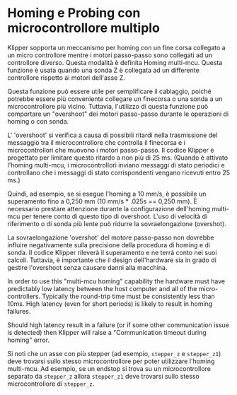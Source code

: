 # Homing e Probing con microcontrollore multiplo

Klipper sopporta un meccanismo per homing con un fine corsa collegato a un micro controllore mentre i motori passo-passo sono collegati ad un controllore diverso. Questa modalità è definita Homing multi-mcu. Questa funzione è usata quando una sonda Z è collegata ad un differente controllore rispetto ai motori dell'asse Z.

Questa funzione può essere utile per semplificare il cablaggio, poiché potrebbe essere più conveniente collegare un finecorsa o una sonda a un microcontrollore più vicino. Tuttavia, l'utilizzo di questa funzione può comportare un "overshoot" dei motori passo-passo durante le operazioni di homing o con sonda.

L' 'overshoot' si verifica a causa di possibili ritardi nella trasmissione del messaggio tra il microcontrollore che controlla il finecorsa e i microcontrollori che muovono i motori passo-passo. Il codice Klipper è progettato per limitare questo ritardo a non più di 25 ms. (Quando è attivato l'homing multi-mcu, i microcontrollori inviano messaggi di stato periodici e controllano che i messaggi di stato corrispondenti vengano ricevuti entro 25 ms.)

Quindi, ad esempio, se si esegue l'homing a 10 mm/s, è possibile un superamento fino a 0,250 mm (10 mm/s * .025s == 0,250 mm). È necessario prestare attenzione durante la configurazione dell'homing multi-mcu per tenere conto di questo tipo di overshoot. L'uso di velocità di riferimento o di sonda più lente può ridurre la sovraelongazione (overshot).

La sovraelongazione 'overshot' del motore passo-passo non dovrebbe influire negativamente sulla precisione della procedura di homing e di sonda. Il codice Klipper rileverà il superamento e ne terrà conto nei suoi calcoli. Tuttavia, è importante che il design dell'hardware sia in grado di gestire l'overshoot senza causare danni alla macchina.

In order to use this "multi-mcu homing" capability the hardware must have predictably low latency between the host computer and all of the micro-controllers. Typically the round-trip time must be consistently less than 10ms. High latency (even for short periods) is likely to result in homing failures.

Should high latency result in a failure (or if some other communication issue is detected) then Klipper will raise a "Communication timeout during homing" error.

Si noti che un asse con più stepper (ad esempio, `stepper_z` e `stepper_z1`) deve trovarsi sullo stesso microcontrollore per poter utilizzare l'homing multi-mcu. Ad esempio, se un endstop si trova su un microcontrollore separato da `stepper_z` allora `stepper_z1` deve trovarsi sullo stesso microcontrollore di `stepper_z`.
